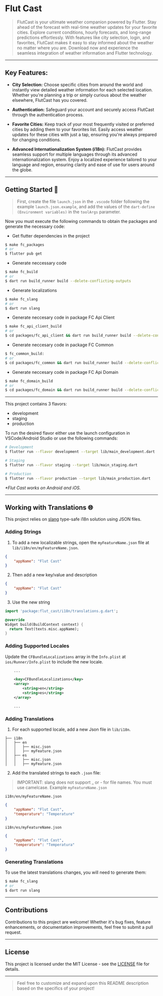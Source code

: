 # Flut Cast

> FlutCast is your ultimate weather companion powered by Flutter. Stay ahead of the forecast with real-time weather updates for your favorite cities. Explore current conditions, hourly forecasts, and long-range predictions effortlessly. With features like city selection, login, and favorites, FlutCast makes it easy to stay informed about the weather no matter where you are. Download now and experience the seamless integration of weather information and Flutter technology.
---
## Key Features:

- **City Selection:** Choose specific cities from around the world and instantly view detailed weather information for each selected location. Whether you're planning a trip or simply curious about the weather elsewhere, FlutCast has you covered.

- **Authentication:** Safeguard your account and securely access FlutCast through the authentication process.

- **Favorite Cities:** Keep track of your most frequently visited or preferred cities by adding them to your favorites list. Easily access weather updates for these cities with just a tap, ensuring you're always prepared for changing conditions.

- **Advanced Internationalization System (i18n):** FlutCast provides seamless support for multiple languages through its advanced internationalization system. Enjoy a localized experience tailored to your language and region, ensuring clarity and ease of use for users around the globe.

---
## Getting Started 🚀

> First, create the file `launch.json` in the `.vscode` folder following the example `launch.json.example`, and add the values of the `dart-define (Environment variables)` in the `toolArgs` parameter.

Now you must execute the following commands to obtain the packages and generate the necessary code:

- Get flutter dependencies in the project
```sh
$ make fc_packages
# or
$ flutter pub get
```
- Generate neccessary code 
```sh
$ make fc_build
# or
$ dart run build_runner build --delete-conflicting-outputs
```
- Generate localizations
```sh
$ make fc_slang
# or 
$ dart run slang
```
- Generate neccesary code in package FC Api Client
```sh
$ make fc_api_client_build
# or
$ cd packages/fc_api_client && dart run build_runner build --delete-conflicting-outputs
```
- Generate neccesary code in package FC Common
```sh
$ fc_common_build:
# or
$ cd packages/fc_common && dart run build_runner build --delete-conflicting-outputs
```
- Generate neccesary code in package FC Api Domain
```sh
$ make fc_domain_build
# or
$ cd packages/fc_domain && dart run build_runner build --delete-conflicting-outputs
```
---


This project contains 3 flavors:

- development
- staging
- production

To run the desired flavor either use the launch configuration in VSCode/Android Studio or use the following commands:

```sh
# Development
$ flutter run --flavor development --target lib/main_development.dart

# Staging
$ flutter run --flavor staging --target lib/main_staging.dart

# Production
$ flutter run --flavor production --target lib/main_production.dart
```
_\*Flut Cast works on Android and iOS._

---

## Working with Translations 🌐

This project relies on [slang][slang_link] type-safe i18n solution using JSON files.

### Adding Strings

1. To add a new localizable strings, open the `myFeatureName.json` file at `lib/i18n/en/myFeatureName.json`.

```json
{
    "appName": "Flut Cast"
}
```

2. Then add a new key/value and description

```json
{
    "appName": "Flut Cast"
}
```

3. Use the new string

```dart
import 'package:flut_cast/i18n/translations.g.dart';

@override
Widget build(BuildContext context) {
  return Text(texts.misc.appName);
}
```

### Adding Supported Locales

Update the `CFBundleLocalizations` array in the `Info.plist` at `ios/Runner/Info.plist` to include the new locale.

```xml
    ...

    <key>CFBundleLocalizations</key>
	<array>
		<string>en</string>
		<string>es</string>
	</array>

    ...
```

### Adding Translations

1. For each supported locale, add a new Json file in `lib/i18n`.

```
├── i18n
│   ├── en
│   │   ├── misc.json
│   │   ├── myFeature.json
│   ├── es
│   │   ├── misc.json
│   │   ├── myFeature.json
```

2. Add the translated strings to each `.json` file:

> IMPORTANT: slang does not support \_ or - for file names. You must use camelcase. Example `myFeatureName.json`

`i18n/en/myFeatureName.json`

```json
{
    "appName": "Flut Cast",
    "temperature": "Temperature"
}
```

`i18n/es/myFeatureName.json`

```json
{
    "appName": "Flut Cast",
    "temperature": "Temperatura"
}
```

### Generating Translations

To use the latest translations changes, you will need to generate them:

```sh
$ make fc_slang
# or
$ dart run slang
```

---

## Contributions
Contributions to this project are welcome! Whether it's bug fixes, feature enhancements, or documentation improvements, feel free to submit a pull request.

---

## License
This project is licensed under the MIT License - see the [LICENSE][licence_link] file for details.

---

> Feel free to customize and expand upon this README description based on the specifics of your project!

[slang_link]:https://pub.dev/packages/slang
[licence_link]: https://github.com/br-programmer/flut_cast/blob/main/LICENCE